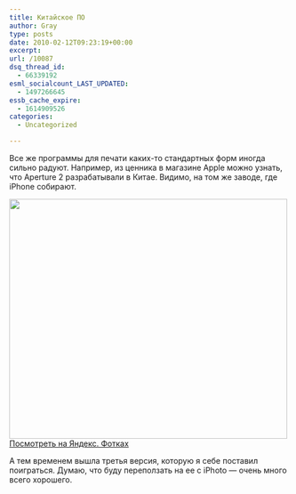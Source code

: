 ```yaml
---
title: Китайское ПО
author: Gray
type: posts
date: 2010-02-12T09:23:19+00:00
excerpt:
url: /10087
dsq_thread_id:
  - 66339192
esml_socialcount_LAST_UPDATED:
  - 1497266645
essb_cache_expire:
  - 1614909526
categories:
  - Uncategorized

---
```








Все&nbsp;же программы для печати <nobr>каких-то</nobr> стандартных форм иногда сильно радуют. Например, из&nbsp;ценника в&nbsp;магазине Apple можно узнать, что Aperture 2 разрабатывали в&nbsp;Китае. Видимо, на&nbsp;том&nbsp;же заводе, где iPhone собирают.

[<img src="https://i0.wp.com/img-fotki.yandex.ru/get/4111/gray7400.7e/0_3e7ec_f2ef7ec8_L.jpg?resize=500%2C431" width="500" height="431" title="" alt="" border="0" data-recalc-dims="1" />][1]  
[Посмотреть на&nbsp;Яндекс. Фотках][1]

А&nbsp;тем временем вышла третья версия, которую я&nbsp;себе поставил поиграться. Думаю, что буду переползать на&nbsp;ее&nbsp;с&nbsp;iPhoto&nbsp;&mdash; очень много всего хорошего.

 [1]: http://fotki.yandex.ru/users/gray7400/view/255980/